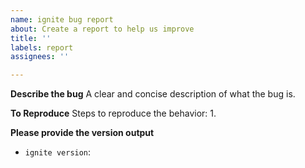 ```yaml
---
name: ignite bug report
about: Create a report to help us improve
title: ''
labels: report
assignees: ''

---
```


**Describe the bug**
A clear and concise description of what the bug is.

**To Reproduce**
Steps to reproduce the behavior:
1. 

**Please provide the version output**
 - `ignite version`:
 